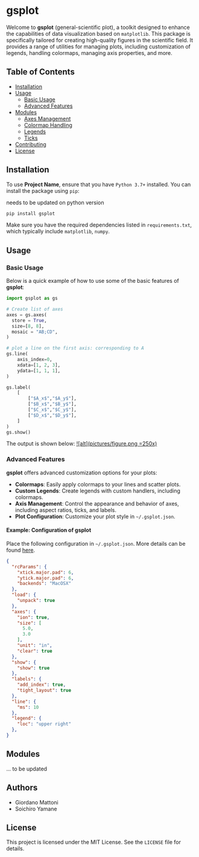 # gsplot

Welcome to **gsplot** (general-scientific plot), a toolkit designed to enhance the capabilities of data visualization based on `matplotlib`. This package is specifically tailored for creating high-quality figures in the scientific field. It provides a range of utilities for managing plots, including customization of legends, handling colormaps, managing axis properties, and more.

## Table of Contents

- [Installation](#installation)
- [Usage](#usage)
  - [Basic Usage](#basic-usage)
  - [Advanced Features](#advanced-features)
- [Modules](#modules)
  - [Axes Management](#axes-management)
  - [Colormap Handling](#colormap-handling)
  - [Legends](#legends)
  - [Ticks](#ticks)
- [Contributing](#contributing)
- [License](#license)

## Installation

To use **Project Name**, ensure that you have `Python 3.7+` installed. You can install the package using `pip`:

needs to be updated on python version

```bash
pip install gsplot
```

Make sure you have the required dependencies listed in `requirements.txt`, which typically include `matplotlib`, `numpy`.

## Usage

### Basic Usage

Below is a quick example of how to use some of the basic features of **gsplot**:

```python
import gsplot as gs

# Create list of axes
axes = gs.axes(
  store = True,
  size=[8, 8],
  mosaic = "AB;CD",
)

# plot a line on the first axis: corresponding to A
gs.line(
    axis_index=0,
    xdata=[1, 2, 3],
    ydata=[1, 1, 1],
)

gs.label(
    [
        ["$A_x$","$A_y$"],
        ["$B_x$","$B_y$"],
        ["$C_x$","$C_y$"],
        ["$D_x$","$D_y$"],
    ]
)
gs.show()

```

The output is shown below:
[![alt](pictures/figure.png =250x)](href "Basic Usage of gsplot")

### Advanced Features

**gsplot** offers advanced customization options for your plots:

- **Colormaps**: Easily apply colormaps to your lines and scatter plots.
- **Custom Legends**: Create legends with custom handlers, including colormaps.
- **Axis Management**: Control the appearance and behavior of axes, including aspect ratios, ticks, and labels.
- **Plot Configuration**: Customize your plot style in `~/.gsplot.json`.

#### Example: Configuration of gsplot

Place the following configuration in `~/.gsplot.json`. More details can be found [here](xxx).

```json
{
  "rcParams": {
    "xtick.major.pad": 6,
    "ytick.major.pad": 6,
    "backends": "MacOSX"
  },
  "load": {
    "unpack": true
  },
  "axes": {
    "ion": true,
    "size": [
      5.0,
      3.0
    ],
    "unit": "in",
    "clear": true
  },
  "show": {
    "show": true
  },
  "labels": {
    "add_index": true,
    "tight_layout": true
  },
  "line": {
    "ms": 10
  },
  "legend": {
    "loc": "upper right"
  },
}
```

## Modules

... to be updated

## Authors

- Giordano Mattoni
- Soichiro Yamane

## License

This project is licensed under the MIT License. See the `LICENSE` file for details.
